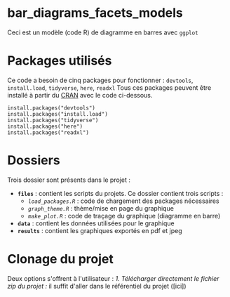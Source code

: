 # bar_diagrams_facets_models
Ceci est un modèle (code R) de diagramme en barres avec `ggplot`

# Packages utilisés
Ce code a besoin de cinq packages pour fonctionner : `devtools`, `install.load`, `tidyverse`, `here`, `readxl`
Tous ces packages peuvent être installé à partir du [CRAN](https://cran.r-project.org/web/packages/available_packages_by_name.html) avec le code ci-dessous.
```
install.packages("devtools")
install.packages("install.load")
install.packages("tidyverse")
install.packages("here")
install.packages("readxl")
```

# Dossiers
Trois dossier sont présents dans le projet : 
- **`files`** : contient les scripts du projets. Ce dossier contient trois scripts :
  - *`load_packages.R`* : code de chargement des packages nécessaires
  - *`graph_theme.R`* : thème/mise en page du graphique
  - *`make_plot.R`* : code de traçage du graphique (diagramme en barre)
- **`data`** : contient les données utilisées pour le graphique
- **`results`** : contient les graphiques exportés en pdf et jpeg

# Clonage du projet
Deux options s'offrent à l'utilisateur :
*1. Télécharger directement le fichier zip du projet :* il suffit d'aller dans le référentiel du projet ([ici])


